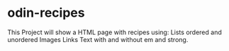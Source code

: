 # odin-recipes
This Project will show a HTML page with recipes using:
Lists ordered and unordered
Images
Links
Text with and without em and strong.